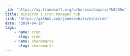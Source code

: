 ```yaml
---
_id: 'https://my.framasoft.org/u/borisschapira/?k0CKGw'
title: minicron | cron manager hub
link: 'https://github.com/jamesrwhite/minicron'
date: '2014-04-19'
tags:
    - name: cron
      slug: cron
    - name: sharemarks
      slug: sharemarks
---
```


<div class="markdown"><p></p></div>

